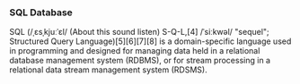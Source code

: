 ### SQL Database

SQL (/ˌɛsˌkjuːˈɛl/ (About this sound listen) S-Q-L,[4] /ˈsiːkwəl/ "sequel"; Structured Query Language)[5][6][7][8] is a domain-specific language used in programming and designed for managing data held in a relational database management system (RDBMS), or for stream processing in a relational data stream management system (RDSMS).

